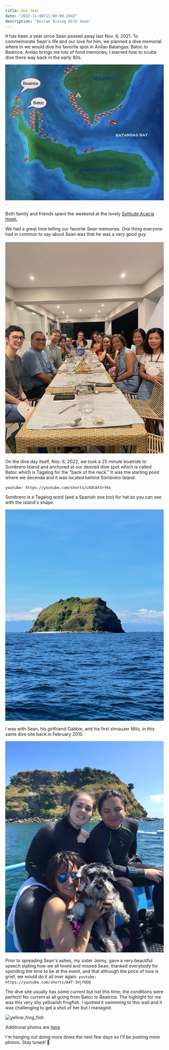 ```yaml
---
title: One Year
date: "2022-11-06T11:00:00.284Z"
description: "Anilao Diving With Sean"
---
```


It has been a year since Sean passed away last Nov. 6, 2021. To commemorate Sean's life and our love for him, we planned a dive memorial where in we would dive his favorite spot in Anilao Batangas: Batoc to Beatrice. Anilao brings me lots of fond memories; I learned how to scuba dive there way back in the early 80s.

![Anilao Batangas](./anilao-dive-sites.jpg).

Both family and friends spent the weekend at the lovely <a href="https://solitude.world/about-solitude-acacia/" target="_blank">Solitude Acacia Hotel.</a>

We had a great time telling our favorite Sean memories. One thing everyone had in common to say about Sean was that he was a very good guy.
<br/><br/>
<img src="./sean-friends.JPG" alt="friends dinner table" width="600"/>
<br>

On the dive day itself, Nov. 6, 2022, we took a 25 minute boatride to Sombrero Island
and anchored at our desired dive spot which is called Batoc which is Tagalog for the "back of the neck." It was the starting point where we decenda and it was located behind Sombrero Island.

`youtube: https://youtube.com/shorts/LhDCmt5rY6s`
<br>

Sombrero is a Tagalog word (and a Spanish one too) for hat as you can see with the island's shape.
<br>

<img src="./sombrero.jpg" alt="island" width="600"><br>

I was with Sean, his girlfriend Gabbie, and his first shnauzer Milo, in this same dive site back in February 2015.

![dive-with-sean](./sean-gaby-milo-osay.jpeg)

Prior to spreading Sean's ashes, my sister Jenny, gave a very beautiful speech stating how we all loved and missed Sean, thanked everybody for spending the time to be at the event, and that although the price of love is grief, we would do it all over again.
`youtube: https://youtube.com/shorts/A4T-IHjfODQ`

The dive site usually has some current but not this time; the conditions were perfect! No current at all going from Batoc to Beatrice. The highlight for me was this very shy yellowish frogfish. I spotted it swimming to this wall and it was challenging to get a shot of her but I managed.

![yellow_frog_fish](./yellow-frog-fish.jpg)

Additional photos are <a href="https://adobe.ly/3hiDHae" target="_blank">here</a>

I'm hanging out doing more dives the next few days so I'll be posting more photos. Stay tuned! 🤿

